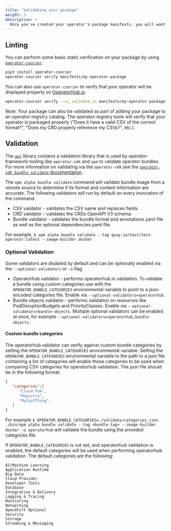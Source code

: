 ```yaml
---
title: "Validating your package"
weight: 3
description: >
  Once you've created your operator's package manifests, you will want to ensure that your package is valid and in the correct format. 
---
```


## Linting

You can perform some basic static verification on your package by using [`operator-courier`](https://github.com/operator-framework/operator-courier).

```bash
pip3 install operator-courier
operator-courier verify manifests/my-operator-package
```

You can also use `operator-courier` to verify that your operator will be displayed properly on [OperatorHub.io](https://operatorhub.io/).

```bash
operator-courier verify --ui_validate_io manifests/my-operator-package
```


Note:  Your package can also be validated as part of adding your package to an operator-registry catalog. The operator-registry tools will verify that your operator is packaged properly ("Does it have a valid CSV of the correct format?", "Does my CRD properly reference my CSVs?", etc.).

## Validation

The [`api`](https://github.com/operator-framework/api) library contains a validation library that is used by operator-framework tooling like `operator-sdk` and `opm` to validate operator bundles. For more information on validating via the `operator-sdk` see the [`operator-sdk bundle validate` documentation](https://sdk.operatorframework.io/docs/cli/operator-sdk_bundle_validate/#operator-sdk-bundle-validate). 

The `opm alpha bundle validate` command will validate bundle image from a remote source to determine if its format and content information are accurate.
The following validators will run by default on every invocation of the command.

- CSV validator - validates the CSV name and replaces fields.
- CRD validator - validates the CRDs OpenAPI V3 schema.
- Bundle validator - validates the bundle format and annotations.yaml file as well as the optional dependencies.yaml file.

 For example, `$ opm alpha bundle validate --tag quay.io/test/test-operator:latest --image-builder docker`

### Optional Validation

Some validators are disabled by default and can be optionally enabled via the `--optional-validators` or `-o` flag
 * Operatorhub validator - performs operatorhub.io validation. To validate a bundle using custom categories use with the `OPERATOR_BUNDLE_CATEGORIES` environmental variable to point to a json-encoded categories file. Enable via `--optional-validators=operatorhub`. 
 * Bundle objects validator - performs validation on resources like PodDisruptionBudgets and PriorityClasses. Enable via `--optional-validators=bundle-objects`. 
 Multiple optional validators can be enabled at once, for example `--optional-validators=operatorhub,bundle-objects`. 

#### Custom bundle categories

The operatorhub validator can verify against custom bundle categories by setting the `OPERATOR_BUNDLE_CATEGORIES` environmental variable.
Setting the `OPERATOR_BUNDLE_CATEGORIES` environmental variable to the path to a json file containing a list of categories will enable those categories to be used when comparing CSV categories for operatorhub validation. The json file should be in the following format:

```json
{
   "categories":[
      "Cloud Pak",
      "Registry",
      "MyCoolThing",
   ]
}
```

For example
`$ OPERATOR_BUNDLE_CATEGORIES=./validate/categories.json ./bin/opm alpha bundle validate --tag <bundle-tag> --image-builder docker -o operatorhub`
will validate the bundle using the provided categories file. 

If `OPERATOR_BUNDLE_CATEGORIES` is not set, and operatorhub validation is enabled, the default categories will be used when performing operatorhub validation. The default categories are the following:

```
AI/Machine Learning    
Application Runtime    
Big Data               
Cloud Provider         
Developer Tools       
Database               
Integration & Delivery 
Logging & Tracing      
Monitoring             
Networking             
OpenShift Optional     
Security               
Storage                
Streaming & Messaging  
```









